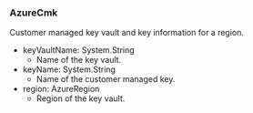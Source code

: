 ### AzureCmk
Customer managed key vault and key information for a region.

- keyVaultName: System.String
  - Name of the key vault.
- keyName: System.String
  - Name of the customer managed key.
- region: AzureRegion
  - Region of the key vault.
